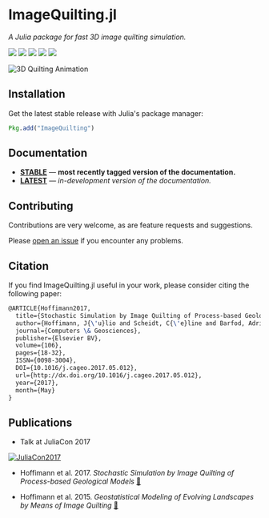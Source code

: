 ImageQuilting.jl
================

*A Julia package for fast 3D image quilting simulation.*

[![][travis-img]][travis-url] [![][julia-pkg-img]][julia-pkg-url] [![][codecov-img]][codecov-url] [![][docs-stable-img]][docs-stable-url] [![][docs-latest-img]][docs-latest-url]

![3D Quilting Animation](docs/src/images/quilting.gif)

Installation
------------

Get the latest stable release with Julia's package manager:

```julia
Pkg.add("ImageQuilting")
```

Documentation
-------------

- [**STABLE**][docs-stable-url] &mdash; **most recently tagged version of the documentation.**
- [**LATEST**][docs-latest-url] &mdash; *in-development version of the documentation.*

Contributing
------------

Contributions are very welcome, as are feature requests and suggestions.

Please [open an issue](https://github.com/juliohm/ImageQuilting.jl/issues) if you encounter any problems.

Citation
--------

If you find ImageQuilting.jl useful in your work, please consider citing the following paper:

```latex
@ARTICLE{Hoffimann2017,
  title={Stochastic Simulation by Image Quilting of Process-based Geological Models},
  author={Hoffimann, J{\'u}lio and Scheidt, C{\'e}line and Barfod, Adrian and Caers, Jef},
  journal={Computers \& Geosciences},
  publisher={Elsevier BV},
  volume={106},
  pages={18-32},
  ISSN={0098-3004},
  DOI={10.1016/j.cageo.2017.05.012},
  url={http://dx.doi.org/10.1016/j.cageo.2017.05.012},
  year={2017},
  month={May}
}
```

Publications
------------

- Talk at JuliaCon 2017

[![JuliaCon2017](https://img.youtube.com/vi/YJs7jl_Y9yM/0.jpg)](https://www.youtube.com/watch?v=YJs7jl_Y9yM)

- Hoffimann et al. 2017. *Stochastic Simulation by Image Quilting of Process-based Geological Models*
[:link:](https://www.researchgate.net/publication/317151543_Stochastic_Simulation_by_Image_Quilting_of_Process-based_Geological_Models)

- Hoffimann et al. 2015. *Geostatistical Modeling of Evolving Landscapes by Means of Image Quilting*
[:link:](https://www.researchgate.net/publication/295902985_Geostatistical_Modeling_of_Evolving_Landscapes_by_Means_of_Image_Quilting)

[travis-img]: https://travis-ci.org/juliohm/ImageQuilting.jl.svg?branch=master
[travis-url]: https://travis-ci.org/juliohm/ImageQuilting.jl

[julia-pkg-img]: http://pkg.julialang.org/badges/ImageQuilting_0.6.svg
[julia-pkg-url]: http://pkg.julialang.org/?pkg=ImageQuilting

[codecov-img]: https://codecov.io/gh/juliohm/ImageQuilting.jl/branch/master/graph/badge.svg
[codecov-url]: https://codecov.io/gh/juliohm/ImageQuilting.jl

[docs-stable-img]: https://img.shields.io/badge/docs-stable-blue.svg
[docs-stable-url]: https://juliohm.github.io/ImageQuilting.jl/stable

[docs-latest-img]: https://img.shields.io/badge/docs-latest-blue.svg
[docs-latest-url]: https://juliohm.github.io/ImageQuilting.jl/latest
